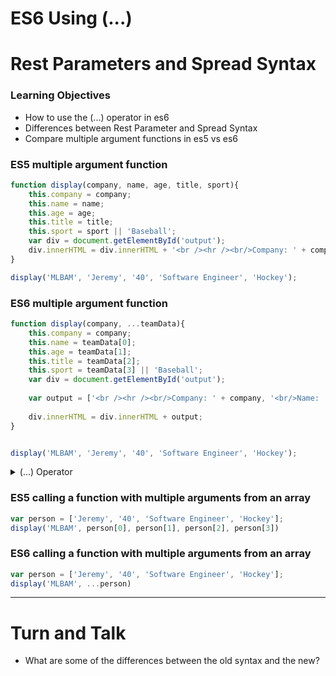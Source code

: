# ES6 Using (...) 
# Rest Parameters and Spread Syntax

### Learning Objectives
- How to use the (...) operator in es6
- Differences between Rest Parameter and Spread Syntax
- Compare multiple argument functions in es5 vs es6




### ES5 multiple argument function

```js
function display(company, name, age, title, sport){
	this.company = company;
	this.name = name;
  	this.age = age;
  	this.title = title; 
  	this.sport = sport || 'Baseball';
	var div = document.getElementById('output');
	div.innerHTML = div.innerHTML + '<br /><hr /><br/>Company: ' + company + '<br/>Name: ' + name + '<br />Age: ' + age + '<br />Title: ' + title + '<br />Favourite Sport: ' + sport;
}

display('MLBAM', 'Jeremy', '40', 'Software Engineer', 'Hockey');

```

### ES6 multiple argument function

```js
function display(company, ...teamData){
	this.company = company;
	this.name = teamData[0];
  	this.age = teamData[1];
  	this.title = teamData[2]; 
  	this.sport = teamData[3] || 'Baseball';
	var div = document.getElementById('output');
  
  	var output = ['<br /><hr /><br/>Company: ' + company, '<br/>Name: ' + name, '<br />Age: ' + age, '<br />Title: ' + title, '<br />Favourite Sport: ' + sport];
  
	div.innerHTML = div.innerHTML + output;
}


display('MLBAM', 'Jeremy', '40', 'Software Engineer', 'Hockey');

```

<details>
<summary>(...) Operator</summary>

- When using `(...)` with a function declaration any following arguments when the function is called will be grouped into that `Rest Parameter` as an array. The rest parameter must always be the last argument in the function declaration.

- When you call a function and apply `(...)` to an object like an array it will assign the contents of the array to multiple variables in the order they appear in the array. This is `Spread Syntax`.

</details>

### ES5 calling a function with multiple arguments from an array

```js
var person = ['Jeremy', '40', 'Software Engineer', 'Hockey'];
display('MLBAM', person[0], person[1], person[2], person[3])

```

### ES6 calling a function with multiple arguments from an array

```js
var person = ['Jeremy', '40', 'Software Engineer', 'Hockey'];
display('MLBAM', ...person)


```
---
# Turn and Talk

- What are some of the differences between the old syntax and the new?



